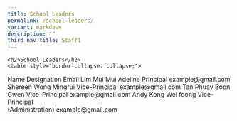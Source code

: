 ```yaml
---
title: School Leaders
permalink: /school-leaders/
variant: markdown
description: ""
third_nav_title: Staff1
---
```


	<h2>School Leaders</h2>
	<table style="border-collapse: collapse;">
  <tbody><tr style="background-color: lightblue">
    <th style="font-size: 20px; border: 1px solid black;padding: 10px 20px; text-align: left;">Name</th>
    <th style="font-size: 20px; border: 1px solid black;padding: 10px 20px; text-align: left;">Designation</th>
    <th style="font-size: 20px; border: 1px solid black;padding: 10px 20px; text-align: left;">Email</th>
  </tr>
  <tr>
    <td style="color: black; font-size: 16px; border: 1px solid black;padding: 10px 20px;">Lim Mui Mui Adeline</td>
    <td style="color: black; font-size: 16px; border: 1px solid black;padding: 10px 20px;">Principal</td>
    <td style="font-size: 16px; border: 1px solid black;padding: 10px 20px;">example@gmail.com</td>
  </tr>  
    <tr>
    <td style="color: black; font-size: 16px; border: 1px solid black;padding: 10px 20px;">Shereen Wong Mingrui</td>
    <td style="color: black; font-size: 16px; border: 1px solid black;padding: 10px 20px;">Vice-Principal</td>
    <td style="font-size: 16px; border: 1px solid black;padding: 10px 20px;">example@gmail.com</td>
  </tr> 
    <tr>
    <td style="color: black; font-size: 16px; border: 1px solid black;padding: 10px 20px;">Tan Phuay Boon Gwen</td>
    <td style="color: black; font-size: 16px; border: 1px solid black;padding: 10px 20px;">Vice-Principal</td>
    <td style="font-size: 16px; border: 1px solid black;padding: 10px 20px;">example@gmail.com</td>
  </tr> 
    <tr>
    <td style="color: black; font-size: 16px; border: 1px solid black;padding: 10px 20px;">Andy Kong Wei foong</td>
    <td style="color: black; font-size: 16px; border: 1px solid black;padding: 10px 20px;">Vice-Principal<br>(Administration)</td>
    <td style="font-size: 16px; border: 1px solid black;padding: 10px 20px;">example@gmail.com</td>
  </tr> 
</tbody></table>
  
	

